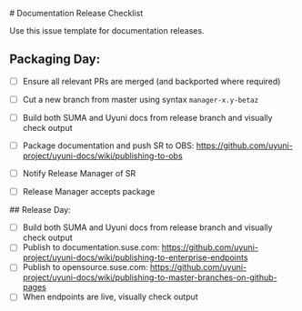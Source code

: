 # Documentation Release Checklist

Use this issue template for documentation releases.

## Packaging Day:

- [ ] Ensure all relevant PRs are merged (and backported where required)
- [ ] Cut a new branch from master using syntax `manager-x.y-betaz`
- [ ] Build both SUMA and Uyuni docs from release branch and visually check output
- [ ] Package documentation and push SR to OBS: https://github.com/uyuni-project/uyuni-docs/wiki/publishing-to-obs
- [ ] Notify Release Manager of SR
- [ ] Release Manager accepts package


## Release Day:

- [ ] Build both SUMA and Uyuni docs from release branch and visually check output
- [ ] Publish to documentation.suse.com: https://github.com/uyuni-project/uyuni-docs/wiki/publishing-to-enterprise-endpoints
- [ ] Publish to opensource.suse.com: https://github.com/uyuni-project/uyuni-docs/wiki/publishing-to-master-branches-on-github-pages
- [ ] When endpoints are live, visually check output
